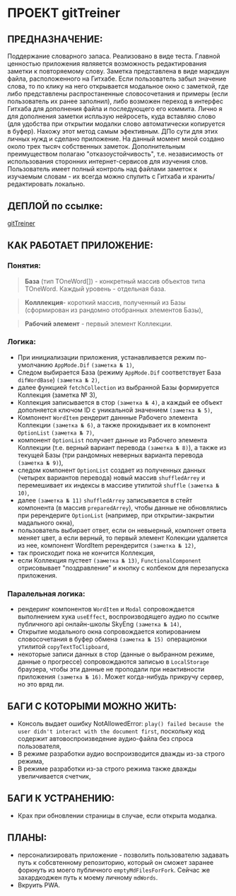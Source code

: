 # ПРОЕКТ gitTreiner

## ПРЕДНАЗНАЧЕНИЕ:

Поддержание словарного запаса.
Реализовано в виде теста.
Главной ценностью приложения являяется возможность редактирования заметки к повторяемому слову.
Заметка представлена в виде маркдаун файла, расположенного на Гитхабе. Если пользователь забыл значение слова, то по клику на него открывается модальное окно с заметкой, где либо представлены распростаненные словосочетания и примеры (если пользователь их ранее заполнил), либо возможен переход в интерфес Гитхаба для дополнения файла и последующего его коммита.
Лично я для дополнения заметки испльзую нейросеть, куда вставляю слово (для удобства при открытии модалки слово автоматически копируется в буфер).
Нахожу этот метод самым эфективным. ДПо сути для этих личных нужд и сделано приложение. На данный момент мной создано около трех тысяч собственных заметок.
Дополнительным преимуществом полагаю "отказоустойчивость", т.е. независимость от использования сторонних интернет-сервисов для изучения слов. Пользователь имеет полный контроль над файлами заметок к изучаемым словам - их всегда можно спулить с Гитхаба и хранить/редактировать локально.

## ДЕПЛОЙ по ссылке:

[gitTreiner](https://saparovpetr.github.io/gitTreiner/)

## КАК РАБОТАЕТ ПРИЛОЖЕНИЕ:

### Понятия:

> **База** (тип TOneWord[]) - конкретный массив объектов типа TOneWord. Каждый уровень - отдельная база.

> **Колллекция**- короткий массив, полученный из Базы (сформирован из рандомно отобранных элементов Базы),

> **Рабочий элемент** - первый элемент Коллекции.

### Логика:

- При инициализации приложения, устанавливается режим по-умолчанию `AppMode.Dif` `(заметка № 1)`,
- Следом выбирается База (режиму `AppMode.Dif` соответствует База `difWordBase`) `(заметка № 2)`,
- далее функцией `fetchCollection` из выбранной Базы формируется Коллекция (заметка № 3),
- Коллекция записывается в стор `(заметка № 4)`, а каждый ее объект дополняется ключом ID с уникальной значением `(заметка № 5)`,
- Компонент `WordItem` рендерит даннные Рабочего элемента Коллекции `(заметка № 6)`, а также прокидывает их в компонент `OptionList` `(заметка № 7)`,
- компонент `OptionList` получает данные из Рабочего элемента Коллекции (т.е. верный вариант перевода `(заметка № 8)`), а также из текущей Базы (три рандомных неверных варианта перевода `(заметка № 9)`),
- следом компонент `OptionList` создает из полученных данных (четырех вариантов перевода) новый массив `shuffledArrey` и перемешивает их индексы в массиве утилитой `shuffle` `(заметка № 10)`,
- далее `(заметка № 11)` `shuffledArrey` записывается в стейт компонента (в массив `preparedArrey`), чтобы данные не обновлялись при ререндериге `OptionList` (например, при открытии-закрытии мадального окна),
- пользователь выбирает ответ, если он невыерный, компонет ответа меняет цвет, а если верный, то первый элемент Колекции удаляется из нее, компонент WordItem ререндерится `(заметка № 12)`,
- так происходит пока не кончится Коллекция,
- если Коллекция пустеет `(заметка № 13)`, `FunctionalComponent` отрисовывает "поздравление" и кнопку с колбеком для перезапуска приложения.

### Паралельная логика:

- рендеринг компонентов `WordItem` и `Modal` сопровождается выполнением хука `useEffect`, воспроизводящего аудио по ссылке публичного api онлайн-школы SkyEng `(заметка № 14)`,
- Открытие модального окна сопровождается копированием словосочетания в буфер обмена `(заметка № 15) `операционки утилитой `copyTextToClipboard`,
- некоторые записи данных в стор (данные о выбранном режиме, данные о прогрессе) сопровождаются записью в `LocalStorage` браузера, чтобы эти данные не проподали при неактивности приложения `(заметка № 16)`. Может когда-нибудь прикручу сервер, но это вряд ли.

## БАГИ С КОТОРЫМИ МОЖНО ЖИТЬ:

- Консоль выдает ошибку NotAllowedError: `play() failed because the user didn't interact with the document first`, поскольку код содержит автовоспроизведение аудио-файла без спроса пользователя,
- В режиме разработки аудио воспроизводится дважды из-за строго режима,
- В режиме разработки из-за строго режима также дважды увеличивается счетчик,

## БАГИ К УСТРАНЕНИЮ:

- Крах при обновлении страницы в случае, если открыта модалка.

## ПЛАНЫ:

- персонализировать приложение - позволить пользователю задавать путь к собсвтенному репозиторию, который он сможет заранее форкнуть из моего публичного `emptyMdFilesForFork`. Сейчас же захардкоджен путь к моему личному `mdWords`.
- Вкруить PWA.
